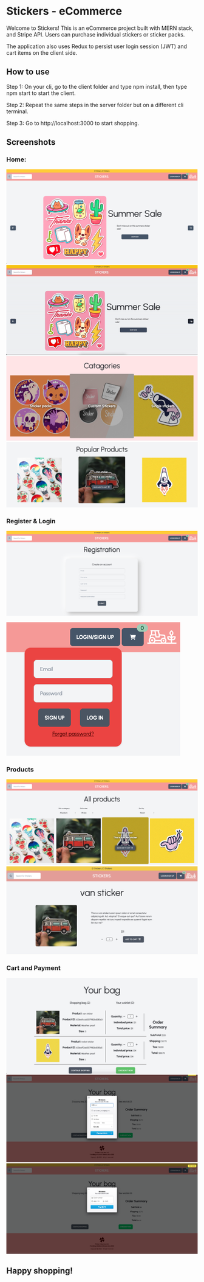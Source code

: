 # Stickers - eCommerce

Welcome to Stickers! This is an eCommerce project built with MERN stack, and Stripe API. Users can purchase individual stickers or sticker packs.

The application also uses Redux to persist user login session (JWT) and cart items on the client side.

## How to use

Step 1: On your cli, go to the client folder and type npm install, then type npm start to start the client.

Step 2: Repeat the same steps in the server folder but on a different cli terminal.

Step 3: Go to http://localhost:3000 to start shopping.

## Screenshots

### Home:

![Home - Slider1](https://github.com/Jimmy-b36/e-commerce/blob/main/screenshots/Screenshot%202022-10-11%20at%209.44.26%20AM.png)
![Home - Slider](https://github.com/Jimmy-b36/e-commerce/blob/main/screenshots/slider.gif)
![Home - Categories](https://github.com/Jimmy-b36/e-commerce/blob/main/screenshots/Screenshot%202022-10-11%20at%209.44.39%20AM.png)
![Home - Popular products](https://github.com/Jimmy-b36/e-commerce/blob/main/screenshots/Screenshot%202022-10-11%20at%209.44.49%20AM.png)

### Register & Login

![Register](https://github.com/Jimmy-b36/e-commerce/blob/main/screenshots/Screenshot%202022-10-11%20at%2011.53.53%20AM.png)

![Login](https://github.com/Jimmy-b36/e-commerce/blob/main/screenshots/Screenshot%202022-10-11%20at%2011.54.02%20AM.png)

### Products

![Products List](https://github.com/Jimmy-b36/e-commerce/blob/main/screenshots/Screenshot%202022-10-11%20at%209.45.55%20AM.png)
![Product Details](https://github.com/Jimmy-b36/e-commerce/blob/main/screenshots/Screenshot%202022-10-11%20at%2011.55.52%20AM.png)

### Cart and Payment

![Cart](https://github.com/Jimmy-b36/e-commerce/blob/main/screenshots/Screenshot%202022-10-11%20at%2011.36.13%20AM.png)
![Stripe Payment](https://github.com/Jimmy-b36/e-commerce/blob/main/screenshots/Screenshot%202022-10-11%20at%2012.19.24%20PM.png)
![Stripe Payment - credit card](https://github.com/Jimmy-b36/e-commerce/blob/main/screenshots/Screenshot%202022-10-11%20at%2012.19.35%20PM.png)

## Happy shopping!
